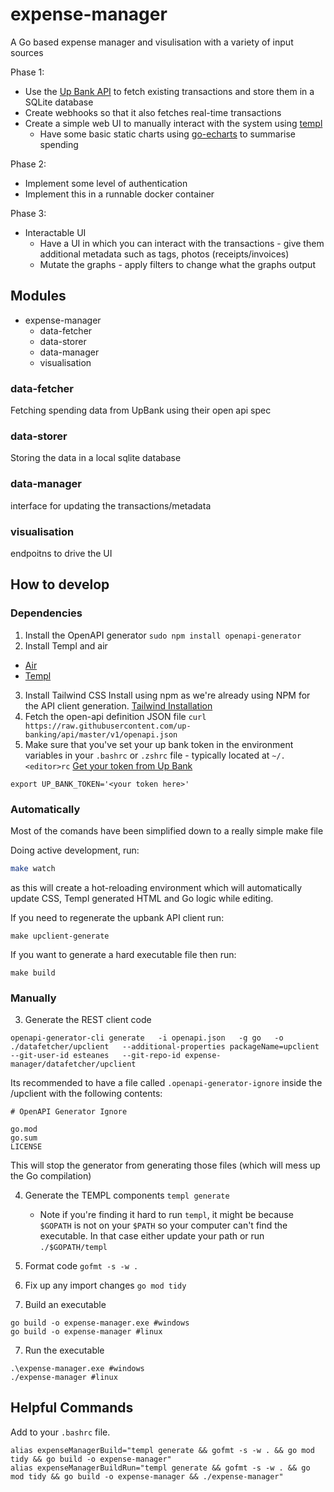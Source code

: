 # expense-manager
A Go based expense manager and visulisation with a variety of input sources

Phase 1:
* Use the [Up Bank API](https://github.com/up-banking/api) to fetch existing transactions and store them in a SQLite database
* Create webhooks so that it also fetches real-time transactions
* Create a simple web UI to manually interact with the system using [templ](https://github.com/a-h/templ)
    * Have some basic static charts using [go-echarts](https://github.com/go-echarts/go-echarts) to summarise spending

Phase 2:
* Implement some level of authentication
* Implement this in a runnable docker container

Phase 3:
* Interactable UI
    * Have a UI in which you can interact with the transactions - give them additional metadata such as tags, photos (receipts/invoices)
    * Mutate the graphs - apply filters to change what the graphs output    

## Modules

* expense-manager
    * data-fetcher
    * data-storer
    * data-manager
    * visualisation

### data-fetcher
Fetching spending data from UpBank using their open api spec

### data-storer
Storing the data in a local sqlite database

### data-manager
interface for updating the transactions/metadata

### visualisation
endpoitns to drive the UI


## How to develop

### Dependencies
1. Install the OpenAPI generator
`sudo npm install openapi-generator`
2. Install Templ and air
* [Air](https://github.com/air-verse/air?tab=readme-ov-file#installation)
* [Templ](https://templ.guide/quick-start/installation)
3. Install Tailwind CSS
Install using npm as we're already using NPM for the API client generation.
[Tailwind Installation](https://tailwindcss.com/docs/installation)
4. Fetch the open-api definition JSON file
`curl https://raw.githubusercontent.com/up-banking/api/master/v1/openapi.json`
5. Make sure that you've set your up bank token in the environment variables in your `.bashrc` or `.zshrc` file - typically located at `~/.<editor>rc`
[Get your token from Up Bank](https://api.up.com.au/getting_started)
```
export UP_BANK_TOKEN='<your token here>' 
```
### Automatically
Most of the comands have been simplified down to a really simple make file

Doing active development, run:
```bash
make watch  
```
as this will create a hot-reloading environment which will automatically update CSS, Templ generated HTML and Go logic while editing.

If you need to regenerate the upbank API client run:
```
make upclient-generate
```

If you want to generate a hard executable file then run:
```
make build
```

### Manually
3. Generate the REST client code
```
openapi-generator-cli generate   -i openapi.json   -g go   -o ./datafetcher/upclient   --additional-properties packageName=upclient   --git-user-id esteanes   --git-repo-id expense-manager/datafetcher/upclient
```
Its recommended to have a file called `.openapi-generator-ignore` inside the /upclient with the following contents:
```
# OpenAPI Generator Ignore

go.mod
go.sum
LICENSE
```
This will stop the generator from generating those files (which will mess up the Go compilation)

4. Generate the TEMPL components
`templ generate`

    * Note if you're finding it hard to run `templ`, it might be because `$GOPATH` is not on your `$PATH` so your computer can't find the executable. In that case either update your path or run `./$GOPATH/templ`

4. Format code
`gofmt -s -w .`

5. Fix up any import changes
`go mod tidy`


6. Build an executable
```
go build -o expense-manager.exe #windows
go build -o expense-manager #linux
```

7. Run the executable
```
.\expense-manager.exe #windows
./expense-manager #linux
```

## Helpful Commands
Add to your `.bashrc` file.
```
alias expenseManagerBuild="templ generate && gofmt -s -w . && go mod tidy && go build -o expense-manager"
alias expenseManagerBuildRun="templ generate && gofmt -s -w . && go mod tidy && go build -o expense-manager && ./expense-manager"
```
